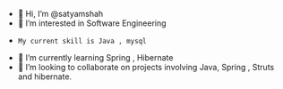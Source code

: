 - 👋 Hi, I’m @satyamshah
- 👀 I’m interested in  Software Engineering
-     My current skill is Java , mysql
- 🌱 I’m currently learning Spring , Hibernate
- 💞️ I’m looking to collaborate on projects involving Java, Spring , Struts and hibernate.


<!---
satyamshah/satyamshah is a ✨ special ✨ repository because its `README.md` (this file) appears on your GitHub profile.
You can click the Preview link to take a look at your changes.
--->
